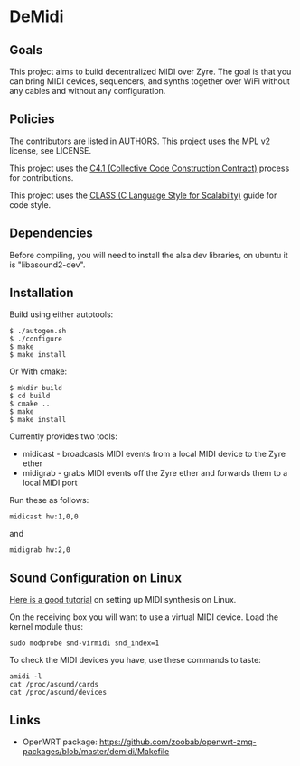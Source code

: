 # DeMidi

## Goals

This project aims to build decentralized MIDI over Zyre. The goal is that you can bring MIDI devices, sequencers, and synths together over WiFi without any cables and without any configuration.

## Policies

The contributors are listed in AUTHORS. This project uses the MPL v2 license, see LICENSE.

This project uses the [C4.1 (Collective Code Construction Contract)](http://rfc.zeromq.org/spec:22) process for contributions.

This project uses the [CLASS (C Language Style for Scalabilty)](http://rfc.zeromq.org/spec:21) guide for code style.

## Dependencies

Before compiling, you will need to install the alsa dev libraries, on ubuntu it is "libasound2-dev".

## Installation

Build using either autotools:

```
$ ./autogen.sh
$ ./configure
$ make
$ make install
```

Or With cmake:

```
$ mkdir build
$ cd build
$ cmake ..
$ make
$ make install
```

Currently provides two tools:

* midicast - broadcasts MIDI events from a local MIDI device to the Zyre ether
* midigrab - grabs MIDI events off the Zyre ether and forwards them to a local MIDI port

Run these as follows:

```
midicast hw:1,0,0
```

and

```
midigrab hw:2,0
```

## Sound Configuration on Linux

[Here is a good tutorial](http://askubuntu.com/questions/19764/how-does-one-set-up-a-midi-keyboard) on setting up MIDI synthesis on Linux.

On the receiving box you will want to use a virtual MIDI device. Load the kernel module thus:

```
sudo modprobe snd-virmidi snd_index=1
```

To check the MIDI devices you have, use these commands to taste:

```
amidi -l
cat /proc/asound/cards
cat /proc/asound/devices
```

## Links

* OpenWRT package: https://github.com/zoobab/openwrt-zmq-packages/blob/master/demidi/Makefile
